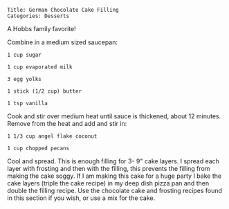 ~~~ recipe-info
Title: German Chocolate Cake Filling
Categories: Desserts
~~~

A Hobbs family favorite!

Combine in a medium sized saucepan:

~~~ recipe-ingredients
1 cup sugar

1 cup evaporated milk

3 egg yolks

1 stick (1/2 cup) butter

1 tsp vanilla
~~~

Cook and stir over medium heat until sauce is thickened, about 12 minutes. Remove from the heat and
add and stir in:

~~~ recipe-ingredients
1 1/3 cup angel flake coconut

1 cup chopped pecans
~~~

Cool and spread. This is enough filling for 3- 9" cake layers. I spread each layer with frosting and
then with the filling, this prevents the filling from making the cake soggy. If I am making this
cake for a huge party I bake the cake layers (triple the cake recipe) in my deep dish pizza pan and
then double the filling recipe. Use the chocolate cake and frosting recipes found in this section if
you wish, or use a mix for the cake.
